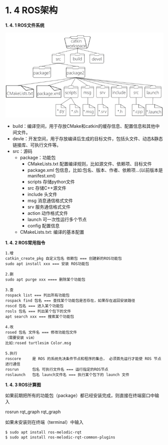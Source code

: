 # 1. 4 ROS架构

**1. 4. 1 ROS文件系统**

![](../.gitbook/assets/image%20%281%29.png)

* build：编译空间，用于存放CMake和catkin的缓存信息、配置信息和其他中间文件。
* devle：开发空间，用于存放编译后生成的目标文件，包括头文件、动态&静态链接库、可执行文件等。
* src：源码
  * package：功能包
    * CMakeLists.txt 配置编译规则，比如源文件、依赖项、目标文件
    * package.xml 包信息，比如:包名、版本、作者、依赖项...\(以前版本是 manifest.xml\)
    * scripts 存储python文件
    * src 存储C++源文件
    * include 头文件
    * msg 消息通信格式文件
    * srv 服务通信格式文件
    * action 动作格式文件
    * launch 可一次性运行多个节点
    * config 配置信息
  * CMakeLists.txt: 编译的基本配置

**1. 4. 2 ROS常用指令**

```text
1.增
catkin_create_pkg 自定义包名 依赖包 === 创建新的ROS功能包
sudo apt install xxx === 安装 ROS功能包
​
2.删
sudo apt purge xxx ==== 删除某个功能包
​
3.查
rospack list === 列出所有功能包
rospack find 包名 === 查找某个功能包是否存在，如果存在返回安装路径
roscd 包名 === 进入某个功能包
rosls 包名 === 列出某个包下的文件
apt search xxx === 搜索某个功能包
​
4.改
rosed 包名 文件名 === 修改功能包文件
（需要安装 vim）
比如:rosed turtlesim Color.msg
​
5.执行
roscore     是 ROS 的系统先决条件节点和程序的集合， 必须首先运行才能使 ROS 节点进行通信
rosrun      包名 可执行文件名 === 运行指定的ROS节点
roslaunch   包名 launch文件名 === 执行某个包下的 launch 文件
```

**1. 4. 3 ROS计算图**

如果前期把所有的功能包（package）都已经安装完成，则直接在终端窗口中输入

rosrun rqt\_graph rqt\_graph

如果未安装则在终端（terminal）中输入

```text
$ sudo apt install ros-melodic-rqt
$ sudo apt install ros-melodic-rqt-common-plugins
```

